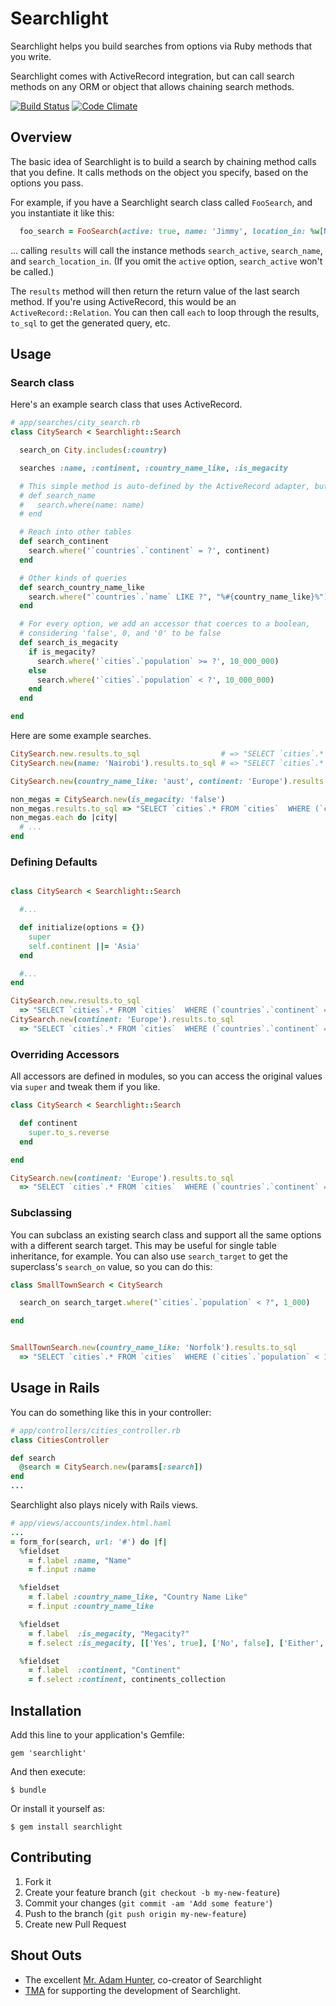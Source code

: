 # Searchlight

Searchlight helps you build searches from options via Ruby methods that you write.

Searchlight comes with ActiveRecord integration, but can call search methods on any ORM or object that allows chaining search methods.

[![Build Status](https://api.travis-ci.org/nathanl/searchlight.png?branch=master)](https://travis-ci.org/nathanl/searchlight)
[![Code Climate](https://codeclimate.com/github/nathanl/searchlight.png)](https://codeclimate.com/github/nathanl/searchlight)

## Overview

The basic idea of Searchlight is to build a search by chaining method calls that you define. It calls methods on the object you specify, based on the options you pass.

For example, if you have a Searchlight search class called `FooSearch`, and you instantiate it like this:

```ruby
  foo_search = FooSearch(active: true, name: 'Jimmy', location_in: %w[NY LA]) # or params[:query]
```

... calling `results` will call the instance methods `search_active`, `search_name`, and `search_location_in`. (If you omit the `active` option, `search_active` won't be called.)

The `results` method will then return the return value of the last search method. If you're using ActiveRecord, this would be an `ActiveRecord::Relation`. You can then call `each` to loop through the results, `to_sql` to get the generated query, etc.

## Usage

### Search class

Here's an example search class that uses ActiveRecord.

```ruby
# app/searches/city_search.rb
class CitySearch < Searchlight::Search

  search_on City.includes(:country)

  searches :name, :continent, :country_name_like, :is_megacity

  # This simple method is auto-defined by the ActiveRecord adapter, but you can override it
  # def search_name
  #   search.where(name: name)
  # end

  # Reach into other tables
  def search_continent
    search.where('`countries`.`continent` = ?', continent)
  end

  # Other kinds of queries
  def search_country_name_like
    search.where("`countries`.`name` LIKE ?", "%#{country_name_like}%")
  end

  # For every option, we add an accessor that coerces to a boolean,
  # considering 'false', 0, and '0' to be false
  def search_is_megacity
    if is_megacity?
      search.where('`cities`.`population` >= ?', 10_000_000)
    else
      search.where('`cities`.`population` < ?', 10_000_000)
    end
  end

end
```

Here are some example searches.

```ruby
CitySearch.new.results.to_sql                  # => "SELECT `cities`.* FROM `cities` "
CitySearch.new(name: 'Nairobi').results.to_sql # => "SELECT `cities`.* FROM `cities`  WHERE `cities`.`name` = 'Nairobi'"

CitySearch.new(country_name_like: 'aust', continent: 'Europe').results.count # => 6

non_megas = CitySearch.new(is_megacity: 'false')
non_megas.results.to_sql => "SELECT `cities`.* FROM `cities`  WHERE (`cities`.`population` < 100000"
non_megas.each do |city|
  # ...
end

```

### Defining Defaults

```ruby

class CitySearch < Searchlight::Search

  #...

  def initialize(options = {})
    super
    self.continent ||= 'Asia'
  end

  #...
end

CitySearch.new.results.to_sql
  => "SELECT `cities`.* FROM `cities`  WHERE (`countries`.`continent` = 'Asia')"
CitySearch.new(continent: 'Europe').results.to_sql
  => "SELECT `cities`.* FROM `cities`  WHERE (`countries`.`continent` = 'Europe')"
```

### Overriding Accessors

All accessors are defined in modules, so you can access the original values via `super` and tweak them if you like.

```ruby
class CitySearch < Searchlight::Search

  def continent
    super.to_s.reverse
  end

end

CitySearch.new(continent: 'Europe').results.to_sql
  => "SELECT `cities`.* FROM `cities`  WHERE (`countries`.`continent` = 'eporuE')"
```

### Subclassing

You can subclass an existing search class and support all the same options with a different search target. This may be useful for single table inheritance, for example. You can also use `search_target` to get the superclass's `search_on` value, so you can do this:

```ruby
class SmallTownSearch < CitySearch

  search_on search_target.where("`cities`.`population` < ?", 1_000)

end


SmallTownSearch.new(country_name_like: 'Norfolk').results.to_sql
  => "SELECT `cities`.* FROM `cities`  WHERE (`cities`.`population` < 1000) AND (`countries`.`name` LIKE '%Norfolk%')"

```

## Usage in Rails

You can do something like this in your controller:

```ruby
# app/controllers/cities_controller.rb
class CitiesController

def search
  @search = CitySearch.new(params[:search])
end
...
```

Searchlight also plays nicely with Rails views.


```ruby
# app/views/accounts/index.html.haml
...
= form_for(search, url: '#') do |f|
  %fieldset
    = f.label :name, "Name"
    = f.input :name

  %fieldset
    = f.label :country_name_like, "Country Name Like"
    = f.input :country_name_like

  %fieldset
    = f.label  :is_megacity, "Megacity?"
    = f.select :is_megacity, [['Yes', true], ['No', false], ['Either', '']]

  %fieldset
    = f.label  :continent, "Continent"
    = f.select :continent, continents_collection
```

## Installation

Add this line to your application's Gemfile:

    gem 'searchlight'

And then execute:

    $ bundle

Or install it yourself as:

    $ gem install searchlight

## Contributing

1. Fork it
2. Create your feature branch (`git checkout -b my-new-feature`)
3. Commit your changes (`git commit -am 'Add some feature'`)
4. Push to the branch (`git push origin my-new-feature`)
5. Create new Pull Request

## Shout Outs

- The excellent [Mr. Adam Hunter](https://github.com/adamhunter), co-creator of Searchlight
- [TMA](http://tma1.com) for supporting the development of Searchlight.

